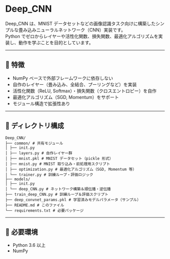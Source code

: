 # Deep_CNN

Deep_CNN は、MNIST データセットなどの画像認識タスク向けに構築したシンプルな畳み込みニューラルネットワーク（CNN）実装です。  
Python でゼロからレイヤーや活性化関数、損失関数、最適化アルゴリズムを実装し、動作を学ぶことを目的としています。

---

## 🚀 特徴

- NumPy ベースで外部フレームワークに依存しない  
- 自作のレイヤー（畳み込み、全結合、プーリングなど）を実装  
- 活性化関数（ReLU, Softmax）・損失関数（クロスエントロピー）を自作  
- 最適化アルゴリズム（SGD, Momentum）をサポート  
- モジュール構造で拡張性あり

---

## 📝 ディレクトリ構成
```
Deep_CNN/
├── common/ # 共有モジュール
│ ├── init.py
│ ├── layers.py # 自作レイヤー群
│ ├── mnist.pkl # MNIST データセット（pickle 形式）
│ ├── mnist.py # MNIST 取り込み・前処理用スクリプト
│ ├── optimization.py # 最適化アルゴリズム（SGD, Momentum 等）
│ └── trainer.py # 訓練ループ・評価ロジック
├── models/
│ ├── init.py
│ └── deep_CNN.py # ネットワーク構築＆順伝播・逆伝播
├── train_deep_CNN.py # 訓練ループ＆評価スクリプト
├── deep_convnet_params.pkl # 学習済みモデルパラメータ（サンプル）
├── README.md # このファイル
└── requirements.txt # 必要パッケージ
```

---

## 🔧 必要環境

- Python 3.6 以上  
- NumPy  
